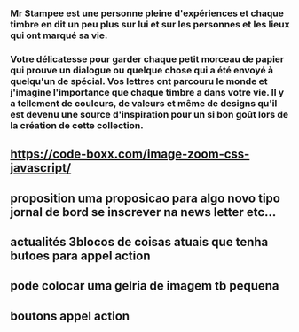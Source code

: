 
### Mr Stampee est une personne pleine d'expériences et chaque timbre en dit un peu plus sur lui et sur les personnes et les lieux qui ont marqué sa vie.

### Votre délicatesse pour garder chaque petit morceau de papier qui prouve un dialogue ou quelque chose qui a été envoyé à quelqu'un de spécial. Vos lettres ont parcouru le monde et j'imagine l'importance que chaque timbre a dans votre vie. Il y a tellement de couleurs, de valeurs et même de designs qu'il est devenu une source d'inspiration pour un si bon goût lors de la création de cette collection.

## https://code-boxx.com/image-zoom-css-javascript/

## proposition uma proposicao para algo novo tipo jornal de bord se inscrever na news letter etc...
## actualités 3blocos de coisas atuais que tenha butoes para appel action
## pode colocar uma gelria de imagem tb pequena
## boutons appel action
